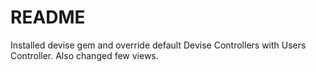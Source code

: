 # README
Installed devise gem and override default Devise Controllers with Users Controller.
Also changed few views.